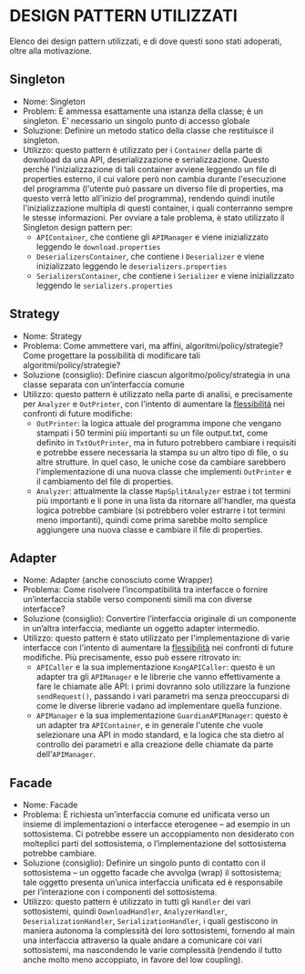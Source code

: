 # DESIGN PATTERN UTILIZZATI
Elenco dei design pattern utilizzati, e di dove questi sono stati adoperati, oltre alla motivazione.

## Singleton
* Nome: Singleton
* Problem: È ammessa esattamente una istanza della classe; è un
  singleton. E’ necessario un singolo punto di accesso globale
* Soluzione: Definire un metodo statico della classe che restituisce
  il singleton.
* Utilizzo: questo pattern è utilizzato per i `Container` della parte di download da una API,
  deserializzazione e serializzazione. Questo perché l'inizializzazione di tali container avviene
  leggendo un file di properties esterno, il cui valore però non cambia durante l'esecuzione del programma
  (l'utente può passare un diverso file di properties, ma questo verrà letto all'inizio del programma),
  rendendo quindi inutile l'inizializzazione multipla di questi container, i quali conterranno sempre le
  stesse informazioni.
  Per ovviare a tale problema, è stato utilizzato il Singleton design pattern per:
    * `APIContainer`, che contiene gli `APIManager` e viene inizializzato leggendo le `download.properties`
    * `DeserializersContainer`, che contiene i `Deserializer` e viene inizializzato leggendo le `deserializers.properties`
    * `SerializersContainer`, che contiene i `Serializer` e viene inizializzato leggendo le `serializers.properties`

## Strategy
* Nome: Strategy
* Problema: Come ammettere vari, ma affini,
  algoritmi/policy/strategie? Come progettare la possibilità di
  modificare tali algoritmi/policy/strategie?
* Soluzione (consiglio): Definire ciascun algoritmo/policy/strategia
  in una classe separata con un’interfaccia comune
* Utilizzo: questo pattern è utilizzato nella parte di analisi, e precisamente per `Analyzer` e `OutPrinter`,
  con l'intento di aumentare la [flessibilità](flessibilita.html) nei confronti di future modifiche:
  * `OutPrinter`: la logica attuale del programma impone che vengano stampati i
    50 termini più importanti su un file output.txt, come definito in `TxtOutPrinter`, ma in futuro potrebbero cambiare i
    requisiti e potrebbe essere necessaria la stampa su un altro tipo di file, o su altre strutture.
    In quel caso, le uniche cose da cambiare sarebbero l'implementazione di una nuova classe che implementi `OutPrinter`
    e il cambiamento del file di properties.
  * `Analyzer`: attualmente la classe `MapSplitAnalyzer` estrae i tot termini più importanti e li pone in una lista
    da ritornare all'handler, ma questa logica potrebbe cambiare (si potrebbero voler estrarre i tot termini
    meno importanti), quindi come prima sarebbe molto semplice aggiungere una nuova classe e cambiare il file di properties.

## Adapter
* Nome: Adapter (anche conosciuto come Wrapper)
* Problema: Come risolvere l’incompatibilità tra interfacce o fornire
  un’interfaccia stabile verso componenti simili ma con diverse
  interfacce?
* Soluzione (consiglio): Convertire l’interfaccia originale di un
  componente in un’altra interfaccia, mediante un oggetto adapter
  intermedio.
* Utilizzo: questo pattern è stato utilizzato per l'implementazione di varie interfacce
  con l'intento di aumentare la [flessibilità](flessibilita.html) nei confronti di future modifiche.
  Più precisamente, esso può essere ritrovato in:
  * `APICaller` e la sua implementazione `KongAPICaller`: questo è un adapter tra gli `APIManager` e le
    librerie che vanno effettivamente a fare le chiamate alle API: i primi dovranno solo utilizzare la funzione
    `sendRequest()`, passando i vari parametri ma senza preoccuparsi di come le diverse librerie vadano ad implementare quella funzione.
  * `APIManager` e la sua implementazione `GuardianAPIManager`: questo è un adapter tra `APIContainer`, e in generale
    l'utente che vuole selezionare una API in modo standard, e la logica che sta dietro al controllo dei parametri e alla 
    creazione delle chiamate da parte dell'`APIManager`.

## Facade
* Nome: Facade
* Problema: È richiesta un’interfaccia comune ed unificata verso un
  insieme di implementazioni o interfacce eterogenee – ad esempio
  in un sottosistema. Ci potrebbe essere un accoppiamento non
  desiderato con molteplici parti del sottosistema, o
  l’implementazione del sottosistema potrebbe cambiare.
* Soluzione (consiglio): Definire un singolo punto di contatto con il
  sottosistema – un oggetto facade che avvolga (wrap) il
  sottosistema; tale oggetto presenta un’unica interfaccia unificata
  ed è responsabile per l’interazione con i componenti del
  sottosistema.
* Utilizzo: questo pattern è utilizzato in tutti gli `Handler` dei vari sottosistemi,
  quindi `DownloadHandler`, `AnalyzerHandler`, `DeserializationHandler`, `SerializationHandler`,
  i quali gestiscono in maniera autonoma la complessità dei loro sottosistemi, fornendo al main
  una interfaccia attraverso la quale andare a comunicare coi vari sottosistemi, ma nascondendo le varie
  complessità (rendendo il tutto anche molto meno accoppiato, in favore del low coupling).
